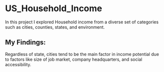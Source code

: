# US_Household_Income

In this project I explored Household income from a diverse set of categories such as cities, counties, states, and environment.

<h2>My Findings:</h2>
Regardless of state, cities tend to be the main factor in income potential due to factors like size of job market, company headquarters, and social accessibility.

